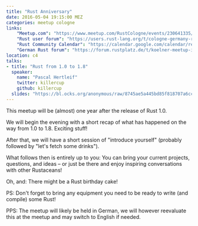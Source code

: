 ```yaml
---
title: "Rust Anniversary"
date: 2016-05-04 19:15:00 MEZ
categories: meetup cologne
links:
    "Meetup.com": "https://www.meetup.com/RustCologne/events/230641335/"
    "Rust user forum": "https://users.rust-lang.org/t/cologne-germany-rust-anniversary-meetup-on-2016-05-04/5572"
    "Rust Community Calendar": "https://calendar.google.com/calendar/render?eid=cWllajY1NzBqZTNiMm0yYWlkanAxa21qNmsgYXBkOXZtYmMyMmVnZW5tdHU1bDZjNWpiZmNAZw&ctz=America/Los_Angeles&sf=true&output=xml#eventpage_6"
    "German Rust forum": "https://forum.rustplatz.de/t/koelner-meetup-im-mai-planung-ideen-vorschlaege/123/12"
location: c4
talks:
- title: "Rust from 1.0 to 1.8"
  speaker:
    name: "Pascal Hertleif"
    twitter: killercup
    github: killercup
  slides: "https://bl.ocks.org/anonymous/raw/8745ae5a445bd85f818707a6cc35b61f/"
---
```

This meetup will be (almost) one year after the release of Rust 1.0.

We will begin the evening with a short recap of what has happened on the way from 1.0 to 1.8. Exciting stuff!

After that, we will have a short session of "introduce yourself" (probably followed by "let's fetch some drinks").

What follows then is entirely up to you: You can bring your current projects, questions, and ideas – or just be there and enjoy inspiring conversations with other Rustaceans!

Oh, and: There might be a Rust birthday cake!

PS: Don't forget to bring any equipment you need to be ready to write (and compile) some Rust!

PPS: The meetup will likely be held in German, we will however reevaluate this at the meetup and may switch to English if needed.
